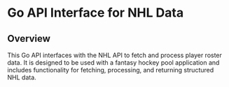 # Go API Interface for NHL Data

## Overview

This Go API interfaces with the NHL API to fetch and process player roster data. It is designed to be used with a fantasy hockey pool application and includes functionality for fetching, processing, and returning structured NHL data.
